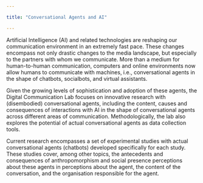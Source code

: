 ```yaml
---

title: "Conversational Agents and AI"

---
```




Artificial Intelligence (AI) and related technologies are reshaping our communication environment in an extremely fast pace. These changes encompass not only drastic changes to the media landscape, but especially to the partners with whom we communicate. More than a medium for human-to-human communication, computers and online environments now allow humans to communicate with machines, i.e., conversational agents in the shape of chatbots, socialbots, and virtual assistants.

Given the growing levels of sophistication and adoption of these agents, the Digital Communication Lab focuses on innovative research with (disembodied) conversational agents, including the content, causes and consequences of interactions with AI in the shape of conversational agents across different areas of communication. Methodologically, the lab also explores the potential of actual conversational agents as data collection tools.

Current research encompasses a set of experimental studies with actual conversational agents (chatbots) developed specifically for each study. These studies cover, among other topics, the antecedents and consequences of anthropomorphism and social presence perceptions about these agents in perceptions about the agent, the content of the conversation, and the organisation responsible for the agent.
